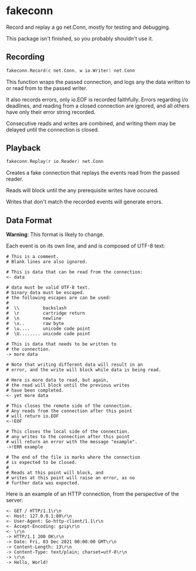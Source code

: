# fakeconn

Record and replay a go net.Conn, mostly for testing and debugging.

This package isn't finished, so you probably shouldn't use it.

## Recording

```go
fakeconn.Record(c net.Conn, w io.Writer) net.Conn
```

This function wraps the passed connection, and logs any the data written to or read from to the passed writer.

It also records errors, only io.EOF is recorded faithfully. Errors regarding i/o deadlines, and reading from a closed connection are ignored, and all others have only their error string recorded.

Consecutive reads and writes are combined, and writing them
may be delayed until the connection is closed.

## Playback

```go
fakeconn.Replay(r io.Reader) net.Conn
```

Creates a fake connection that replays the events read from the passed reader.

Reads will block until the any prerequisite writes have occured.

Writes that don't match the recorded events will generate errors.

## Data Format

**Warning**: This format is likely to change.

Each event is on its own line, and and is composed of UTF-8 text:

```plaintext
# This is a comment.
# Blank lines are also ignored.

# This is data that can be read from the connection:
<- data

# data must be valid UTF-8 text.
# binary data must be escaped.
# the following escapes are can be used:
#
#  \\         backslash
#  \r         cartridge return
#  \n         newline
#  \x..       raw byte
#  \u....     unicode code point
#  \U........ unicode code point

# This is data that needs to be written to
# the connection.
-> more data

# Note that writing different data will result in an
# error, and the write will block while data is being read.

# Here is more data to read, but again,
# the read will block until the previous writes
# have been completed.
<- yet more data

# This closes the remote side of the connection.
# Any reads from the connection after this point
# will return io.EOF
<-!EOF

# This closes the local side of the connection.
# any writes to the connection after this point
# will return an error with the message "example".
->!ERR example

# The end of the file is marks where the connection
# is expected to be closed.
#
# Reads at this point will block, and
# writes at this point will raise an error, as no
# further data was expected.
```

Here is an example of an HTTP connection, from the perspective of the server:

```plaintext
<- GET / HTTP/1.1\r\n
<- Host: 127.0.0.1:80\r\n
<- User-Agent: Go-http-client/1.1\r\n
<- Accept-Encoding: gzip\r\n
<- \r\n
-> HTTP/1.1 200 OK\r\n
-> Date: Fri, 03 Dec 2021 00:00:00 GMT\r\n
-> Content-Length: 13\r\n
-> Content-Type: text/plain; charset=utf-8\r\n
-> \r\n
-> Hello, World!
```